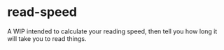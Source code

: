 # read-speed
A WIP intended to calculate your reading speed, then tell you how long it will take you to read things.
